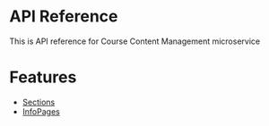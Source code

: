 # API Reference
This is API reference for Course Content Management microservice
# Features
- [Sections](Sections.md)
- [InfoPages](InfoPages.md)
